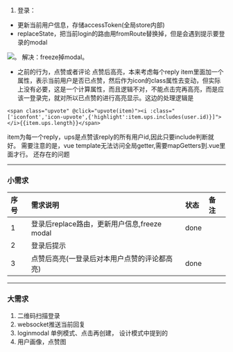 1. 登录：
- 更新当前用户信息，存储accessToken(全局store内部)   
- replaceState，把当前login的路由用fromRoute替换掉，但是会遇到提示要登录的modal

![](http://p1.bqimg.com/567571/360881e33b5d0aa1.png)。
解决：freeze掉modal。
- 之前的行为，点赞或者评论 
点赞后高亮，本来考虑每个reply item里面加一个属性，表示当前用户是否已点赞，然后作为icon的class属性去变动，但实际上没有必要，这是一个计算属性，而且逻辑不对，不能点击完再高亮，而是应该一登录完，就对所以已点赞的进行高亮显示。这边的处理逻辑是
```
<span class="upvote" @click="upvote(item)"><i :class="['iconfont','icon-upvote',{'highlight':item.ups.includes(user.id)}]"></i>{{item.ups.length}}</span>
```
item为每一个reply，ups是点赞该reply的所有用户id,因此只要include判断就好。
需要注意的是，vue template无法访问全局getter,需要mapGetters到.vue里面才行。
还存在的问题


---
### 小需求
| 序号| 需求说明 | 状态 | 备注 |
| :---|:---------|:-----|:------| 
|  1  |登录后replace路由，更新用户信息,freeze modal| done | |
|  2  |登录后提示|  | |
|  3  |点赞后高亮(一登录后对本用户点赞的评论都高亮)|  done | |


---
### 大需求
1. 二维码扫描登录
2. websocket推送当前回复
3. loginmodal 单例模式、点击再创建， 设计模式中提到的
4. 用户画像，点赞图